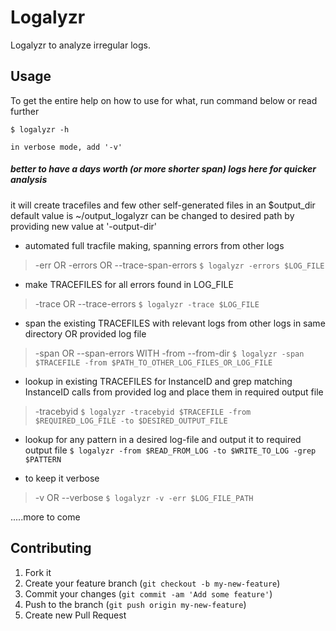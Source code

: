 # Logalyzr

Logalyzr to analyze irregular logs.

## Usage

To get the entire help on how to use for what, run command below or read further

    $ logalyzr -h

    in verbose mode, add '-v'

##### better to have a days worth (or more shorter span) logs here for quicker analysis

it will create tracefiles and few other self-generated files in an $output_dir default value is ~/output_logalyzr
can be changed to desired path by providing new value at '-output-dir'

* automated full tracfile making, spanning errors from other logs
>  -err OR -errors OR --trace-span-errors
` $ logalyzr -errors $LOG_FILE `

* make TRACEFILES for all errors found in LOG_FILE
>  -trace OR --trace-errors
` $ logalyzr -trace $LOG_FILE `

* span the existing TRACEFILES with relevant logs from other logs in same directory OR provided log file
>  -span OR --span-errors  WITH -from --from-dir
` $ logalyzr -span $TRACEFILE -from $PATH_TO_OTHER_LOG_FILES_OR_LOG_FILE `

* lookup in existing TRACEFILES for InstanceID and grep matching InstanceID calls from provided log and place them in required output file
>  -tracebyid
` $ logalyzr -tracebyid $TRACEFILE -from $REQUIRED_LOG_FILE -to $DESIRED_OUTPUT_FILE `

* lookup for any pattern in a desired log-file and output it to required output file
` $ logalyzr -from $READ_FROM_LOG -to $WRITE_TO_LOG -grep $PATTERN `

* to keep it verbose
>  -v OR --verbose
` $ logalyzr -v -err $LOG_FILE_PATH `

.....more to come

## Contributing

1. Fork it
2. Create your feature branch (`git checkout -b my-new-feature`)
3. Commit your changes (`git commit -am 'Add some feature'`)
4. Push to the branch (`git push origin my-new-feature`)
5. Create new Pull Request
